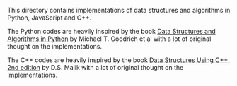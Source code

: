 This directory contains implementations of data structures and algorithms in Python, JavaScript and C++.

The Python codes are heavily inspired by the book [Data Structures and Algorithms in Python](https://www.amazon.com/Structures-Algorithms-Python-Michael-Goodrich/dp/1118290275) by Michael T. Goodrich et al with a lot of original thought on the implementations.

The C++ codes are heavily inspired by the book [Data Structures Using C++, 2nd edition](https://www.amazon.com/Data-Structures-Using-D-Malik/dp/0324782012) by D.S. Malik with a lot of original thought on the implementations.


